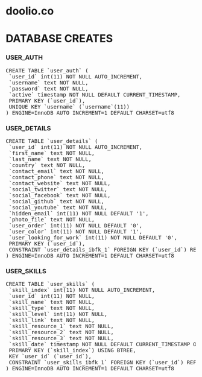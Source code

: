 # doolio.co

# DATABASE CREATES

### USER_AUTH
<pre>
CREATE TABLE `user_auth` (
 `user_id` int(11) NOT NULL AUTO_INCREMENT,
 `username` text NOT NULL,
 `password` text NOT NULL,
 `active` timestamp NOT NULL DEFAULT CURRENT_TIMESTAMP,
 PRIMARY KEY (`user_id`),
 UNIQUE KEY `username` (`username`(11))
) ENGINE=InnoDB AUTO_INCREMENT=1 DEFAULT CHARSET=utf8
</pre>

### USER_DETAILS

<pre>
CREATE TABLE `user_details` (
 `user_id` int(11) NOT NULL AUTO_INCREMENT,
 `first_name` text NOT NULL,
 `last_name` text NOT NULL,
 `country` text NOT NULL,
 `contact_email` text NOT NULL,
 `contact_phone` text NOT NULL,
 `contact_website` text NOT NULL,
 `social_twitter` text NOT NULL,
 `social_facebook` text NOT NULL,
 `social_github` text NOT NULL,
 `social_youtube` text NOT NULL,
 `hidden_email` int(11) NOT NULL DEFAULT '1',
 `photo_file` text NOT NULL,
 `user_order` int(11) NOT NULL DEFAULT '0',
 `user_color` int(11) NOT NULL DEFAULT '1',
 `user_looking_for_work` int(11) NOT NULL DEFAULT '0',
 PRIMARY KEY (`user_id`),
 CONSTRAINT `user_details_ibfk_1` FOREIGN KEY (`user_id`) REFERENCES `user_auth` (`user_id`)
) ENGINE=InnoDB AUTO_INCREMENT=1 DEFAULT CHARSET=utf8
</pre>

### USER_SKILLS

<pre>
CREATE TABLE `user_skills` (
 `skill_index` int(11) NOT NULL AUTO_INCREMENT,
 `user_id` int(11) NOT NULL,
 `skill_name` text NOT NULL,
 `skill_type` text NOT NULL,
 `skill_level` int(11) NOT NULL,
 `skill_link` text NOT NULL,
 `skill_resource_1` text NOT NULL,
 `skill_resource_2` text NOT NULL,
 `skill_resource_3` text NOT NULL,
 `skill_date` timestamp NOT NULL DEFAULT CURRENT_TIMESTAMP ON UPDATE CURRENT_TIMESTAMP,
 PRIMARY KEY (`skill_index`) USING BTREE,
 KEY `user_id` (`user_id`),
 CONSTRAINT `user_skills_ibfk_1` FOREIGN KEY (`user_id`) REFERENCES `user_details` (`user_id`)
) ENGINE=InnoDB AUTO_INCREMENT=1 DEFAULT CHARSET=utf8
</pre>
